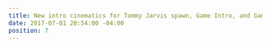 ```yaml
---
title: New intro cinematics for Tommy Jarvis spawn, Game Intro, and Game Outro
date: 2017-07-01 20:54:00 -04:00
position: 7
---
```


